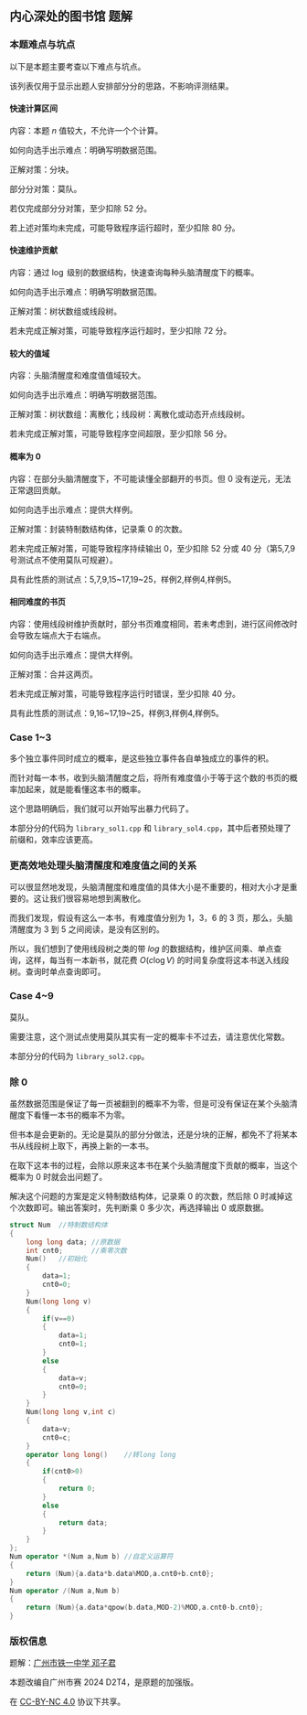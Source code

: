 ## 内心深处的图书馆 题解

### 本题难点与坑点

以下是本题主要考查以下难点与坑点。

该列表仅用于显示出题人安排部分分的思路，不影响评测结果。

#### 快速计算区间

内容：本题 $n$ 值较大，不允许一个个计算。

如何向选手出示难点：明确写明数据范围。

正解对策：分块。

部分分对策：莫队。

若仅完成部分分对策，至少扣除 $52$ 分。

若上述对策均未完成，可能导致程序运行超时，至少扣除 $80$ 分。

#### 快速维护贡献

内容：通过 $\log$ 级别的数据结构，快速查询每种头脑清醒度下的概率。

如何向选手出示难点：明确写明数据范围。

正解对策：树状数组或线段树。

若未完成正解对策，可能导致程序运行超时，至少扣除 $72$ 分。

#### 较大的值域

内容：头脑清醒度和难度值值域较大。

如何向选手出示难点：明确写明数据范围。

正解对策：树状数组：离散化；线段树：离散化或动态开点线段树。

若未完成正解对策，可能导致程序空间超限，至少扣除 $56$ 分。

#### 概率为 0

内容：在部分头脑清醒度下，不可能读懂全部翻开的书页。但 $0$ 没有逆元，无法正常退回贡献。

如何向选手出示难点：提供大样例。

正解对策：封装特制数结构体，记录乘 $0$ 的次数。

若未完成正解对策，可能导致程序持续输出 $0$，至少扣除 $52$ 分或 $40$ 分（第5,7,9号测试点不使用莫队可规避）。

具有此性质的测试点：5,7,9,15~17,19~25，样例2,样例4,样例5。

#### 相同难度的书页

内容：使用线段树维护贡献时，部分书页难度相同，若未考虑到，进行区间修改时会导致左端点大于右端点。

如何向选手出示难点：提供大样例。

正解对策：合并这两页。

若未完成正解对策，可能导致程序运行时错误，至少扣除 $40$ 分。

具有此性质的测试点：9,16~17,19~25，样例3,样例4,样例5。

### Case 1~3

多个独立事件同时成立的概率，是这些独立事件各自单独成立的事件的积。

而针对每一本书，收到头脑清醒度之后，将所有难度值小于等于这个数的书页的概率加起来，就是能看懂这本书的概率。

这个思路明确后，我们就可以开始写出暴力代码了。

本部分分的代码为 `library_sol1.cpp` 和 `library_sol4.cpp`，其中后者预处理了前缀和，效率应该更高。

### 更高效地处理头脑清醒度和难度值之间的关系

可以很显然地发现，头脑清醒度和难度值的具体大小是不重要的，相对大小才是重要的。这让我们很容易地想到离散化。

而我们发现，假设有这么一本书，有难度值分别为 $1$，$3$，$6$ 的 $3$ 页，那么，头脑清醒度为 $3$  到 $5$ 之间阅读，是没有区别的。

所以，我们想到了使用线段树之类的带 $log$ 的数据结构，维护区间乘、单点查询，这样，每当有一本新书，就花费 $O(c\log V)$ 的时间复杂度将这本书送入线段树。查询时单点查询即可。

### Case 4~9

莫队。

需要注意，这个测试点使用莫队其实有一定的概率卡不过去，请注意优化常数。

本部分分的代码为 `library_sol2.cpp`。

### 除 0

虽然数据范围是保证了每一页被翻到的概率不为零，但是可没有保证在某个头脑清醒度下看懂一本书的概率不为零。

但书本是会更新的。无论是莫队的部分分做法，还是分块的正解，都免不了将某本书从线段树上取下，再换上新的一本书。

在取下这本书的过程，会除以原来这本书在某个头脑清醒度下贡献的概率，当这个概率为 $0$ 时就会出问题了。

解决这个问题的方案是定义特制数结构体，记录乘 $0$ 的次数，然后除 $0$ 时减掉这个次数即可。输出答案时，先判断乘 $0$ 多少次，再选择输出 $0$ 或原数据。

```cpp
struct Num	//特制数结构体
{
	long long data;	//原数据
	int cnt0;		//乘零次数
	Num()	//初始化
	{
		data=1;
		cnt0=0;
	}
	Num(long long v)
	{
		if(v==0)
		{
			data=1;
			cnt0=1;
		}
		else
		{
			data=v;
			cnt0=0;
		}
	}
	Num(long long v,int c)
	{
		data=v;
		cnt0=c;
	}
	operator long long()	//转long long
	{
		if(cnt0>0)
		{
			return 0;
		}
		else
		{
			return data;
		}
	}
};
Num operator *(Num a,Num b)	//自定义运算符
{
	return (Num){a.data*b.data%MOD,a.cnt0+b.cnt0};
}
Num operator /(Num a,Num b)
{
	return (Num){a.data*qpow(b.data,MOD-2)%MOD,a.cnt0-b.cnt0};
}
```



### 版权信息

题解：[广州市铁一中学 邓子君](https://www.luogu.com.cn/user/387836)

本题改编自广州市赛 2024 D2T4，是原题的加强版。

在 [CC-BY-NC 4.0](https://creativecommons.org/licenses/by-nc/4.0/legalcode.zh-hans) 协议下共享。

